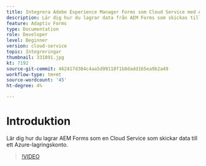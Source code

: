 ```yaml
---
title: Integrera Adobe Experience Manager Forms som Cloud Service med Azure-lagring
description: Lär dig hur du lagrar data från AEM Forms som skickas till ett Azure-lagringskonto.
feature: Adaptiv Forms
type: Documentation
role: Developer
level: Beginner
version: cloud-service
topic: Integreringar
thumbnail: 331891.jpg
kt: 7192
source-git-commit: 462417d384c4aa5d99110f1b8dadd165ea9b2a49
workflow-type: tm+mt
source-wordcount: '45'
ht-degree: 4%

---
```


# Introduktion

Lär dig hur du lagrar AEM Forms som en Cloud Service som skickar data till ett Azure-lagringskonto.

>[!VIDEO](https://video.tv.adobe.com/v/331891/?quality=12&learn=on)
